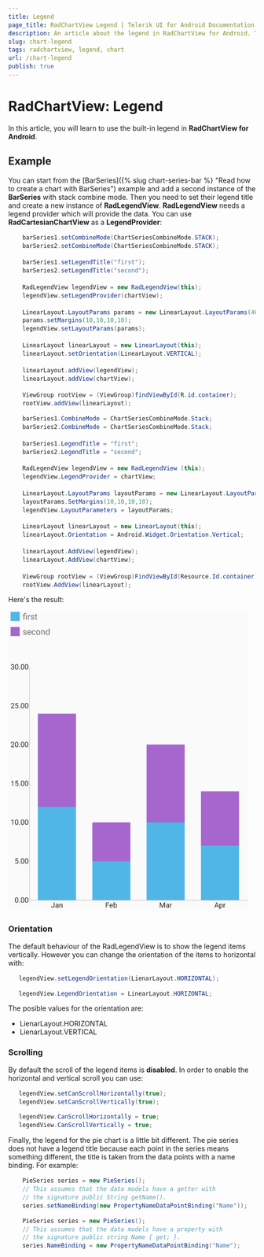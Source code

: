 ```yaml
---
title: Legend
page_title: RadChartView Legend | Telerik UI for Android Documentation
description: An article about the legend in RadChartView for Android. This article explains how to add legend to your RadChartView and how to accosiate it to the different visualizations.
slug: chart-legend
tags: radchartview, legend, chart
url: /chart-legend
publish: true
---
```


# RadChartView: Legend

In this article, you will learn to use the built-in legend in **RadChartView for Android**.

## Example

You can start from the [BarSeries]({% slug chart-series-bar %} "Read how to create a chart with BarSeries") example and add a second instance of the **BarSeries** with stack combine mode. Then you need to set their legend title and create a new instance of **RadLegendView**. **RadLegendView** needs a legend provider which will provide the data. You can use **RadCartesianChartView** as a **LegendProvider**:

```Java
	barSeries1.setCombineMode(ChartSeriesCombineMode.STACK);
	barSeries2.setCombineMode(ChartSeriesCombineMode.STACK);
	
	barSeries1.setLegendTitle("first");
	barSeries2.setLegendTitle("second");
	
	RadLegendView legendView = new RadLegendView(this);
	legendView.setLegendProvider(chartView);

	LinearLayout.LayoutParams params = new LinearLayout.LayoutParams(460,100);
	params.setMargins(10,10,10,10);
	legendView.setLayoutParams(params);

	LinearLayout linearLayout = new LinearLayout(this);
	linearLayout.setOrientation(LinearLayout.VERTICAL);

	linearLayout.addView(legendView);
	linearLayout.addView(chartView);
	
	ViewGroup rootView = (ViewGroup)findViewById(R.id.container);
	rootView.addView(linearLayout);
```
```C#
	barSeries1.CombineMode = ChartSeriesCombineMode.Stack;
	barSeries2.CombineMode = ChartSeriesCombineMode.Stack;

	barSeries1.LegendTitle = "first";
	barSeries2.LegendTitle = "second";

	RadLegendView legendView = new RadLegendView (this);
	legendView.LegendProvider = chartView;

	LinearLayout.LayoutParams layoutParams = new LinearLayout.LayoutParams(460,100);
	layoutParams.SetMargins(10,10,10,10);
	legendView.LayoutParameters = layoutParams;

	LinearLayout linearLayout = new LinearLayout(this);
	linearLayout.Orientation = Android.Widget.Orientation.Vertical;

	linearLayout.AddView(legendView);
	linearLayout.AddView(chartView);

	ViewGroup rootView = (ViewGroup)FindViewById(Resource.Id.container);
	rootView.AddView(linearLayout);
```
	
Here's the result:

![TelerikUI-Chart-Legend](images/chart-legend-1.png "Demo of Cartesian chart with BarSeries with Legend.")

### Orientation

The default behaviour of the RadLegendView is to show the legend items vertically. However you can change the orientation of the items to horizontal with:

```Java
   legendView.setLegendOrientation(LienarLayout.HORIZONTAL);
```
```C#
   legendView.LegendOrientation = LinearLayout.HORIZONTAL;
```


The posible values for the orientation are:

* LienarLayout.HORIZONTAL
* LienarLayout.VERTICAL

### Scrolling

By default the scroll of the legend items is **disabled**. In order to enable the horizontal and vertical scroll you can use:

```Java
   legendView.setCanScrollHorizontally(true);
   legendView.setCanScrollVertically(true);
```
```C#
   legendView.CanScrollHorizontally = true;
   legendView.CanScrollVertically = true;
```

Finally, the legend for the pie chart is a little bit different. The pie series does not have a legend title because each point
in the series means something different, the title is taken from the data points with a name binding. For example:

```Java
    PieSeries series = new PieSeries();
    // This assumes that the data models have a getter with
    // the signature public String getName().
    series.setNameBinding(new PropertyNameDataPointBinding("Name"));
```
```C#
    PieSeries series = new PieSeries();
    // This assumes that the data models have a property with
    // the signature public string Name { get; }.
    series.NameBinding = new PropertyNameDataPointBinding("Name");
``` 

